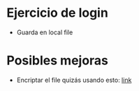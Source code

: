 # Ejercicio de login
* Guarda en local file

# Posibles mejoras
* Encriptar el file quizás usando esto: [link](https://stackoverflow.com/questions/12042724/securely-storing-passwords-for-use-in-python-script)